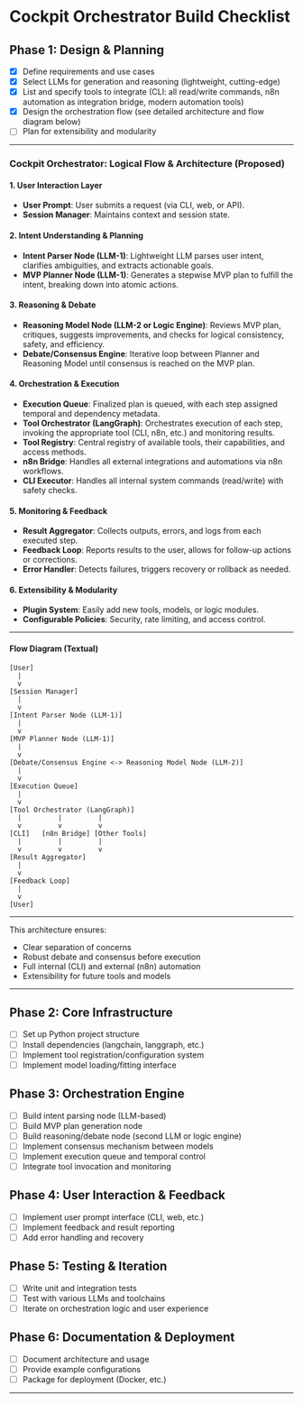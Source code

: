 # Cockpit Orchestrator Build Checklist

## Phase 1: Design & Planning
- [x] Define requirements and use cases
- [x] Select LLMs for generation and reasoning (lightweight, cutting-edge)
- [x] List and specify tools to integrate (CLI: all read/write commands, n8n automation as integration bridge, modern automation tools)
- [x] Design the orchestration flow (see detailed architecture and flow diagram below)
- [ ] Plan for extensibility and modularity

---

### Cockpit Orchestrator: Logical Flow & Architecture (Proposed)

#### 1. User Interaction Layer
- **User Prompt**: User submits a request (via CLI, web, or API).
- **Session Manager**: Maintains context and session state.

#### 2. Intent Understanding & Planning
- **Intent Parser Node (LLM-1)**: Lightweight LLM parses user intent, clarifies ambiguities, and extracts actionable goals.
- **MVP Planner Node (LLM-1)**: Generates a stepwise MVP plan to fulfill the intent, breaking down into atomic actions.

#### 3. Reasoning & Debate
- **Reasoning Model Node (LLM-2 or Logic Engine)**: Reviews MVP plan, critiques, suggests improvements, and checks for logical consistency, safety, and efficiency.
- **Debate/Consensus Engine**: Iterative loop between Planner and Reasoning Model until consensus is reached on the MVP plan.

#### 4. Orchestration & Execution
- **Execution Queue**: Finalized plan is queued, with each step assigned temporal and dependency metadata.
- **Tool Orchestrator (LangGraph)**: Orchestrates execution of each step, invoking the appropriate tool (CLI, n8n, etc.) and monitoring results.
- **Tool Registry**: Central registry of available tools, their capabilities, and access methods.
- **n8n Bridge**: Handles all external integrations and automations via n8n workflows.
- **CLI Executor**: Handles all internal system commands (read/write) with safety checks.

#### 5. Monitoring & Feedback
- **Result Aggregator**: Collects outputs, errors, and logs from each executed step.
- **Feedback Loop**: Reports results to the user, allows for follow-up actions or corrections.
- **Error Handler**: Detects failures, triggers recovery or rollback as needed.

#### 6. Extensibility & Modularity
- **Plugin System**: Easily add new tools, models, or logic modules.
- **Configurable Policies**: Security, rate limiting, and access control.

---

#### Flow Diagram (Textual)

```
[User] 
  |
  v
[Session Manager]
  |
  v
[Intent Parser Node (LLM-1)]
  |
  v
[MVP Planner Node (LLM-1)]
  |
  v
[Debate/Consensus Engine <-> Reasoning Model Node (LLM-2)]
  |
  v
[Execution Queue]
  |
  v
[Tool Orchestrator (LangGraph)]
  |         |         |
  v         v         v
[CLI]   [n8n Bridge] [Other Tools]
  |         |         |
  v         v         v
[Result Aggregator]
  |
  v
[Feedback Loop]
  |
  v
[User]
```

---

This architecture ensures:
- Clear separation of concerns
- Robust debate and consensus before execution
- Full internal (CLI) and external (n8n) automation
- Extensibility for future tools and models

---

## Phase 2: Core Infrastructure
- [ ] Set up Python project structure
- [ ] Install dependencies (langchain, langgraph, etc.)
- [ ] Implement tool registration/configuration system
- [ ] Implement model loading/fitting interface

## Phase 3: Orchestration Engine
- [ ] Build intent parsing node (LLM-based)
- [ ] Build MVP plan generation node
- [ ] Build reasoning/debate node (second LLM or logic engine)
- [ ] Implement consensus mechanism between models
- [ ] Implement execution queue and temporal control
- [ ] Integrate tool invocation and monitoring

## Phase 4: User Interaction & Feedback
- [ ] Implement user prompt interface (CLI, web, etc.)
- [ ] Implement feedback and result reporting
- [ ] Add error handling and recovery

## Phase 5: Testing & Iteration
- [ ] Write unit and integration tests
- [ ] Test with various LLMs and toolchains
- [ ] Iterate on orchestration logic and user experience

## Phase 6: Documentation & Deployment
- [ ] Document architecture and usage
- [ ] Provide example configurations
- [ ] Package for deployment (Docker, etc.)

---
